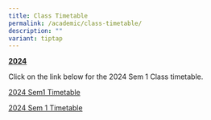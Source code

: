 ```yaml
---
title: Class Timetable
permalink: /academic/class-timetable/
description: ""
variant: tiptap
---
```

<p><strong><u>2024</u></strong></p><p>Click on the link below for the 2024 Sem 1 Class timetable.</p><p><a href="/files/2024/2024_Sem_1_Timetable.pdf" rel="noopener noreferrer nofollow" target="_blank">2024 Sem1 Timetable</a></p><p><a href="/files/2024/2024_Sem_1_Timetable.pdf" rel="noopener noreferrer nofollow" target="_blank">2024 Sem 1 Timetable</a></p>